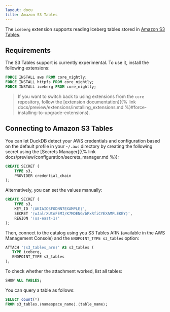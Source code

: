 ```yaml
---
layout: docu
title: Amazon S3 Tables
---
```


The `iceberg` extension supports reading Iceberg tables stored in [Amazon S3 Tables](https://aws.amazon.com/s3/features/tables/).

## Requirements

The S3 Tables support is currently experimental.
To use it, install the following extensions:

```sql
FORCE INSTALL aws FROM core_nightly;
FORCE INSTALL httpfs FROM core_nightly;
FORCE INSTALL iceberg FROM core_nightly;
```

> If you want to switch back to using extensions from the `core` repository,
> follow the [extension documentation]({% link docs/preview/extensions/installing_extensions.md %}#force-installing-to-upgrade-extensions).

## Connecting to Amazon S3 Tables

You can let DuckDB detect your AWS credentials and configuration based on the default profile in your `~/.aws` directory by creating the following secret using the [Secrets Manager]({% link docs/preview/configuration/secrets_manager.md %}):

```sql
CREATE SECRET (
    TYPE s3,
    PROVIDER credential_chain
);
```

Alternatively, you can set the values manually:

```sql
CREATE SECRET (
    TYPE s3,
    KEY_ID '⟨AKIAIOSFODNN7EXAMPLE⟩',
    SECRET '⟨wJalrXUtnFEMI/K7MDENG/bPxRfiCYEXAMPLEKEY⟩',
    REGION '⟨us-east-1⟩'
);
```

Then, connect to the catalog using you S3 Tables ARN (available in the AWS Management Console) and the `ENDPOINT_TYPE s3_tables` option:

```sql
ATTACH '⟨s3_tables_arn⟩' AS s3_tables (
   TYPE iceberg,
   ENDPOINT_TYPE s3_tables
);
```

To check whether the attachment worked, list all tables:

```sql
SHOW ALL TABLES;
```

You can query a table as follows:

```sql
SELECT count(*)
FROM s3_tables.⟨namespace_name⟩.⟨table_name⟩;
```